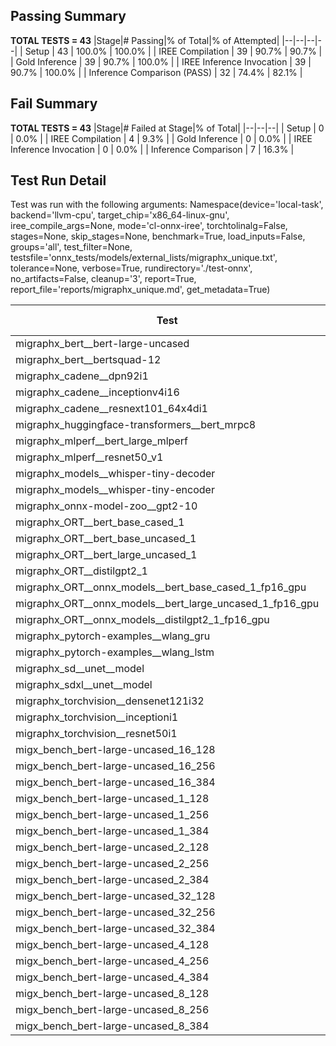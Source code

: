 ## Passing Summary

**TOTAL TESTS = 43**
|Stage|# Passing|% of Total|% of Attempted|
|--|--|--|--|
| Setup | 43 | 100.0% | 100.0% |
| IREE Compilation | 39 | 90.7% | 90.7% |
| Gold Inference | 39 | 90.7% | 100.0% |
| IREE Inference Invocation | 39 | 90.7% | 100.0% |
| Inference Comparison (PASS) | 32 | 74.4% | 82.1% |
## Fail Summary

**TOTAL TESTS = 43**
|Stage|# Failed at Stage|% of Total|
|--|--|--|
| Setup | 0 | 0.0% |
| IREE Compilation | 4 | 9.3% |
| Gold Inference | 0 | 0.0% |
| IREE Inference Invocation | 0 | 0.0% |
| Inference Comparison | 7 | 16.3% |
## Test Run Detail
Test was run with the following arguments:
Namespace(device='local-task', backend='llvm-cpu', target_chip='x86_64-linux-gnu', iree_compile_args=None, mode='cl-onnx-iree', torchtolinalg=False, stages=None, skip_stages=None, benchmark=True, load_inputs=False, groups='all', test_filter=None, testsfile='onnx_tests/models/external_lists/migraphx_unique.txt', tolerance=None, verbose=True, rundirectory='./test-onnx', no_artifacts=False, cleanup='3', report=True, report_file='reports/migraphx_unique.md', get_metadata=True)

| Test | Exit Status | Mean Benchmark Time (ms) | Notes |
|--|--|--|--|
| migraphx_bert__bert-large-uncased | PASS | 421.94426121811074 | |
| migraphx_bert__bertsquad-12 | compilation | None | |
| migraphx_cadene__dpn92i1 | PASS | 163.73651723066965 | |
| migraphx_cadene__inceptionv4i16 | PASS | 5649.526692926884 | |
| migraphx_cadene__resnext101_64x4di1 | PASS | 338.3998293429613 | |
| migraphx_huggingface-transformers__bert_mrpc8 | PASS | 397.40049342314404 | |
| migraphx_mlperf__bert_large_mlperf | Numerics | 437.030295530955 | |
| migraphx_mlperf__resnet50_v1 | PASS | 107.85982757806778 | |
| migraphx_models__whisper-tiny-decoder | PASS | 58.09764591632065 | |
| migraphx_models__whisper-tiny-encoder | Numerics | 208.4846765630775 | |
| migraphx_onnx-model-zoo__gpt2-10 | compilation | None | |
| migraphx_ORT__bert_base_cased_1 | PASS | 197.49104397164447 | |
| migraphx_ORT__bert_base_uncased_1 | PASS | 211.34363528754974 | |
| migraphx_ORT__bert_large_uncased_1 | PASS | 579.0853562454382 | |
| migraphx_ORT__distilgpt2_1 | PASS | 79.7638055824098 | |
| migraphx_ORT__onnx_models__bert_base_cased_1_fp16_gpu | Numerics | 188.8825185596943 | |
| migraphx_ORT__onnx_models__bert_large_uncased_1_fp16_gpu | Numerics | 547.2678827742735 | |
| migraphx_ORT__onnx_models__distilgpt2_1_fp16_gpu | Numerics | 104.20318355872517 | |
| migraphx_pytorch-examples__wlang_gru | PASS | 60.31447626424558 | |
| migraphx_pytorch-examples__wlang_lstm | PASS | 19.00324091181025 | |
| migraphx_sd__unet__model | import_model | None | |
| migraphx_sdxl__unet__model | import_model | None | |
| migraphx_torchvision__densenet121i32 | PASS | 1487.120242168506 | |
| migraphx_torchvision__inceptioni1 | PASS | 190.9870244562626 | |
| migraphx_torchvision__resnet50i1 | PASS | 84.46501707658172 | |
| migx_bench_bert-large-uncased_16_128 | PASS | 1584.5411730309327 | |
| migx_bench_bert-large-uncased_16_256 | PASS | 5479.713454842567 | |
| migx_bench_bert-large-uncased_16_384 | Numerics | 9595.287489394346 | |
| migx_bench_bert-large-uncased_1_128 | PASS | 151.51075099905333 | |
| migx_bench_bert-large-uncased_1_256 | PASS | 259.28960243860877 | |
| migx_bench_bert-large-uncased_1_384 | PASS | 464.12359674771625 | |
| migx_bench_bert-large-uncased_2_128 | PASS | 237.40984871983528 | |
| migx_bench_bert-large-uncased_2_256 | PASS | 424.8528840641181 | |
| migx_bench_bert-large-uncased_2_384 | PASS | 663.4462711711724 | |
| migx_bench_bert-large-uncased_32_128 | PASS | 5124.042683591445 | |
| migx_bench_bert-large-uncased_32_256 | PASS | 14074.101475377878 | |
| migx_bench_bert-large-uncased_32_384 | Numerics | 23673.990160226822 | |
| migx_bench_bert-large-uncased_4_128 | PASS | 420.25362451871234 | |
| migx_bench_bert-large-uncased_4_256 | PASS | 787.3793505132198 | |
| migx_bench_bert-large-uncased_4_384 | PASS | 1293.0072881281376 | |
| migx_bench_bert-large-uncased_8_128 | PASS | 860.4148750503858 | |
| migx_bench_bert-large-uncased_8_256 | PASS | 1616.7690840860207 | |
| migx_bench_bert-large-uncased_8_384 | PASS | 3983.7329102059207 | |
